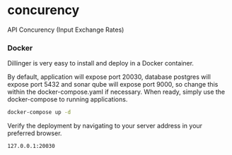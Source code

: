 # concurency
API Concurency (Input Exchange Rates)

### Docker
Dillinger is very easy to install and deploy in a Docker container.

By default, application will expose port 20030, database postgres will expose port 5432 and sonar qube will expose port 9000, so change this within the docker-compose.yaml if necessary. When ready, simply use the docker-compose to running applications.

```sh
docker-compose up -d
```

Verify the deployment by navigating to your server address in your preferred browser.

```sh
127.0.0.1:20030
```